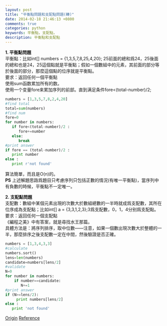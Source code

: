 ```yaml
---
layout: post
title: "平衡點問題和支配點問題(轉)"
date: 2014-02-18 21:46:13 +0800
comments: true
categories: python
keywords: 平衡點，支配點，
description: 平衡點和支配點
---
```


**1. 平衡點問題**  
平衡點：比如int[] numbers = {1,3,5,7,8,25,4,20}; 25前面的總和爲24，25後面的總和也是24，25這個點就是平衡點；假如一個數組中的元素，其前面的部分等於後面的部分，那麼這個點的位序就是平衡點。   
要求：返回任何一個平衡點  
使用sum函数累加所有的数。  
使用一个变量fore来累加序列的前部。直到满足条件fore<(total-number)/2;<!--more-->  
``` python  
numbers = [1,3,5,7,8,2,4,20]  
#find total  
total=sum(numbers)  
#find num  
fore=0  
for number in numbers:  
   if fore<(total-number)/2 :  
      fore+=number  
   else:  
      break  
#print answer  
if fore == (total-number)/2 :  
   print number  
else :  
   print r'not found'  
```  
算法簡單，而且是O(n)的。  
**PS** 上述解題思路爲題目只考慮序列只包括正數的情況(有唯一平衡點)，當序列中有負數的時候，平衡點不一定唯一。  
  
**2. 支配點問題**  
支配數：數組中某個元素出現的次數大於數組總數的一半時就成爲支配數，其所在位序成為支配點；比如int[] a = {3,3,1,2,3};3爲支配數，0，1，4分别爲支配點。  
要求：返回任何一個支配點  
《編程之美》中有答案，就是尋找水王那篇。  
具體方法是：將序列排序，取中位數——注意，如果一個數出現次數大於整體的一半，那麼排序之後支配數一定在中間，然後驗證是否正確。  
``` python  
numbers = [1,3,4,3,3]  
#calculate  
numbers.sort()  
lens=len(numbers)  
candidate=numbers[lens/2]  
#validate  
N=0  
for number in numbers:  
    if number==candidate:  
       N+=1  
#print answer  
if (N>=lens/2):  
     print numbers[lens/2]  
else :  
   print 'not found'  
```  
[Origin](http://hi.baidu.com/ruclin/item/f2706f26b1d2db140975086b)
[Reference](http://www.iteye.com/topic/600079)